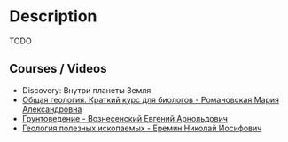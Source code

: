 # Description

TODO


## Courses / Videos

- Discovery: Внутри планеты Земля
- [Общая геология. Краткий курс для биологов - Романовская Мария Александровна](https://youtube.com/playlist?list=PLcsjsqLLSfNBb8gkyQ03G9gr0l2Lwi6C8)
- [Грунтоведение - Вознесенский Евгений Арнольдович](https://youtube.com/playlist?list=PLcsjsqLLSfNDFlayCBCYDWsp10PMXSOgf)
- [Геология полезных ископаемых - Еремин Николай Иосифович](https://youtube.com/playlist?list=PLcsjsqLLSfNCTYew9cUR1NFMg9DZ1UWmW)
